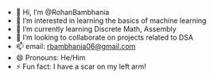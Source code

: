- 👋 Hi, I’m @RohanBambhania
- 👀 I’m interested in learning the basics of machine learning
- 🌱 I’m currently learning Discrete Math, Assembly
- 💞️ I’m looking to collaborate on projects related to DSA
- 📫 email: rbambhania06@gmail.com
- 😄 Pronouns: He/Him
- ⚡ Fun fact: I have a scar on my left arm!
  

